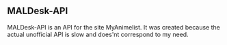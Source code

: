## MALDesk-API

MALDesk-API is an API for the site MyAnimelist. It was created because the actual unofficial API is slow and does'nt correspond to my need.
